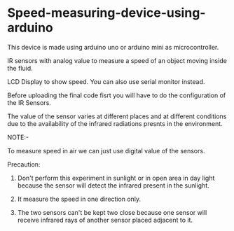 # Speed-measuring-device-using-arduino
This device is made using arduino uno or arduino mini as microcontroller.

IR sensors with analog value to measure a speed of an object moving inside the fluid.

LCD Display to show speed. You can also use serial monitor instead.

Before uploading the final code fisrt you will have to do the configuration of the IR Sensors.

The value of the sensor varies at different places and at different conditions due to the availability of the infrared radiations presnts in the environment.


NOTE:-

To measure speed in air we can just use digital value of the sensors.


Precaution:

1. Don't perform this experiment in sunlight or in open area in day light because the sensor will detect the infrared present in the sunlight.

2. It measure the speed in one direction only.

3. The two sensors can't be kept two close because one sensor will receive infrared rays of another sensor placed adjacent to it.
